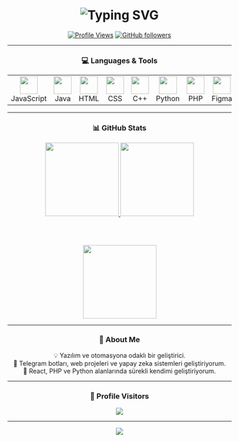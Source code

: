 <!-- Header -->
<h1 align="center">
  <img src="https://readme-typing-svg.demolab.com?font=Orbitron&size=30&duration=3000&pause=500&color=00BFFF&center=true&vCenter=true&width=500&lines=Hi%2C+I'm+Furkan+Boyvat.;Software+Developer" alt="Typing SVG" />
</h1>

<div align="center">

[![Profile Views](https://komarev.com/ghpvc/?username=FurkanBoyvat&color=0E75B6&style=flat-square)](https://github.com/FurkanBoyvat)
[![GitHub followers](https://img.shields.io/github/followers/FurkanBoyvat?label=Follow&style=social)](https://github.com/FurkanBoyvat)

---

### 💻 Languages & Tools
<table align="center">
<tr>
<td align="center" width="80">
<img src="https://skillicons.dev/icons?i=js" width="40"/><br>JavaScript
</td>
<td align="center" width="80">
<img src="https://skillicons.dev/icons?i=java" width="40"/><br>Java
</td>
<td align="center" width="80">
<img src="https://skillicons.dev/icons?i=html" width="40"/><br>HTML
</td>
<td align="center" width="80">
<img src="https://skillicons.dev/icons?i=css" width="40"/><br>CSS
</td>
<td align="center" width="80">
<img src="https://skillicons.dev/icons?i=cpp" width="40"/><br>C++
</td>
<td align="center" width="80">
<img src="https://skillicons.dev/icons?i=python" width="40"/><br>Python
</td>
<td align="center" width="80">
<img src="https://skillicons.dev/icons?i=php" width="40"/><br>PHP
</td>
<td align="center" width="80">
<img src="https://skillicons.dev/icons?i=figma" width="40"/><br>Figma
</td>
<td align="center" width="80">
<img src="https://skillicons.dev/icons?i=react" width="40"/><br>React
</td>
<td align="center" width="80">
<img src="https://skillicons.dev/icons?i=wordpress" width="40"/><br>WordPress
</td>
</tr>
</table>

---

### 📊 GitHub Stats
<div align="center">

<a href="https://github.com/FurkanBoyvat">
  <img src="https://github-readme-stats.vercel.app/api?username=FurkanBoyvat&show_icons=true&include_all_commits=true&count_private=true&theme=tokyonight&hide_border=true&bg_color=0D1117&title_color=00BFFF&icon_color=00BFFF&border_radius=15&line_height=27" height="165px"/>
</a>
<a href="https://github.com/FurkanBoyvat">
  <img src="https://github-readme-stats.vercel.app/api/top-langs/?username=FurkanBoyvat&layout=compact&langs_count=8&theme=tokyonight&hide_border=true&bg_color=0D1117&title_color=00BFFF&border_radius=15" height="165px"/>
</a>

<br><br>

<a href="https://github.com/FurkanBoyvat">
  <img src="https://streak-stats.demolab.com?user=FurkanBoyvat&theme=tokyonight&hide_border=true&background=0D1117&ring=00BFFF&fire=00BFFF&currStreakLabel=00BFFF&border_radius=15" height="165px"/>
</a>

</div>

---

### 🧠 About Me
💡 Yazılım ve otomasyona odaklı bir geliştirici.  
🔭 Telegram botları, web projeleri ve yapay zeka sistemleri geliştiriyorum.  
🌱 React, PHP ve Python alanlarında sürekli kendimi geliştiriyorum.  

---

### 📍 Profile Visitors
<p align="center">
  <img src="https://api.visitorbadge.io/api/visitors?path=FurkanBoyvat&label=Profile%20Views&countColor=%2300BFFF&style=flat-square&labelStyle=upper" />
</p>

---

<img src="https://capsule-render.vercel.app/api?type=waving&height=100&color=0:2b5876,100:4e4376&section=footer"/>

</div>

